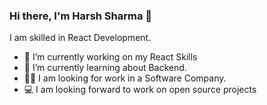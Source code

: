 ### Hi there, I'm Harsh Sharma  👋

I am skilled in React Development. 

- 🔭 I’m currently working on my React Skills
- 🌱 I’m currently learning about Backend.
- 👨‍💻 I am looking for work in a Software Company.
- 💻 I am looking forward to work on open source projects
<!--
**Harsh3041/Harsh3041** is a ✨ _special_ ✨ repository because its `README.md` (this file) appears on your GitHub profile.

Here are some ideas to get you started:

- 🔭 I’m currently working on ...
- 🌱 I’m currently learning ...
- 👯 I’m looking to collaborate on ...
- 🤔 I’m looking for help with ...
- 💬 Ask me about ...
- 📫 How to reach me: ...
- 😄 Pronouns: ...
- ⚡ Fun fact: ...
-->
